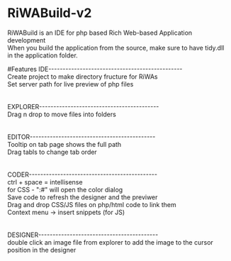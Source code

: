 # RiWABuild-v2
RiWABuild is an IDE for php based Rich Web-based Application development<br>
When you build the application from the source, make sure to have tidy.dll in the application folder.

#Features
IDE-----------------------------------------------<br>
Create project to make directory fructure for RiWAs<br>
Set server path for live preview of php files<br>
<br><br>
EXPLORER------------------------------------------<br>
Drag n drop to move files into folders<br>
<br><br>
EDITOR--------------------------------------------<br>
Tooltip on tab page shows the full path<br>
Drag tabls to change tab order<br>
<br><br>
CODER---------------------------------------------<br>
ctrl + space = intellisense<br>
for CSS - ":#" will open the color dialog<br>
Save code to refresh the designer and the previwer<br>
Drag and drop CSS/JS files on php/html code to link them<br>
Context menu -> insert snippets (for JS)<br>
<br><br>
DESIGNER------------------------------------------<br>
double click an image file from explorer to add the image to the cursor position in the designer<br>


